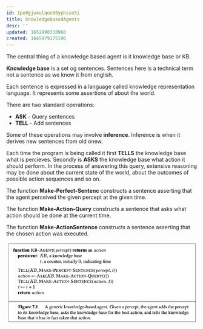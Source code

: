```yaml
---
id: 1pe0gju4ulqee08yphsso5i
title: knowledgeBasedAgents
desc: ''
updated: 1652990338960
created: 1645979175196
---
```

The central thing of a knowledge based agent is it knowledge base or KB. 

**Knowledge base** is a set og sentences. Sentences here is a technical term not a sentence as we know it from english.

Each sentence is expressed in a language called knowledge representation language. It represents some assertions of about the world.

There are two standard operations:
- **ASK** - Query sentences
- **TELL** - Add sentences

Some of these operations may involve **inference**. Inference is when it derives new sentences from old onew. 

Each time the program is being called it first **TELLS** the knowledge base what is percieves. Secondly is **ASKS** the knowledge base what action it should perform. In the process of answering this query, extensive reasoning may be done about the current state of the world, about the outcomes of possible action sequences and so on.

The function **Make-Perfect-Sentenc** constructs a sentence asserting that the agent perceived the given percept at the given time. 

The function **Make-Action-Query** constructs a sentence that asks what action should be done at the current time. 

The function **Make-ActionSentence** constructs a sentence asserting that the chosen action was executed. 

![](./assets/images/2022-02-27-17-53-53.png)


